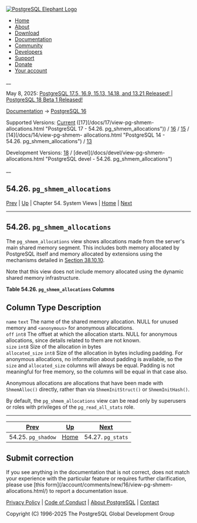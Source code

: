 [ ![PostgreSQL Elephant Logo](/media/img/about/press/elephant.png) ](/)

  * [Home](/ "Home")
  * [About](/about/ "About")
  * [Download](/download/ "Download")
  * [Documentation](/docs/ "Documentation")
  * [Community](/community/ "Community")
  * [Developers](/developer/ "Developers")
  * [Support](/support/ "Support")
  * [Donate](/about/donate/ "Donate")
  * [Your account](/account/ "Your account")

__

May 8, 2025: [ PostgreSQL 17.5, 16.9, 15.13, 14.18, and 13.21 Released! ](/about/news/postgresql-175-169-1513-1418-and-1321-released-3072/) | [ PostgreSQL 18 Beta 1 Released! ](/about/news/postgresql-18-beta-1-released-3070/)

[Documentation](/docs/ "Documentation") -> [PostgreSQL
16](/docs/16/index.html)

Supported Versions: [Current](/docs/current/view-pg-shmem-allocations.html
"PostgreSQL 17 - 54.26. pg_shmem_allocations") ([17](/docs/17/view-pg-shmem-
allocations.html "PostgreSQL 17 - 54.26. pg_shmem_allocations")) /
[16](/docs/16/view-pg-shmem-allocations.html "PostgreSQL 16 -
54.26. pg_shmem_allocations") / [15](/docs/15/view-pg-shmem-allocations.html
"PostgreSQL 15 - 54.26. pg_shmem_allocations") / [14](/docs/14/view-pg-shmem-
allocations.html "PostgreSQL 14 - 54.26. pg_shmem_allocations") /
[13](/docs/13/view-pg-shmem-allocations.html "PostgreSQL 13 -
54.26. pg_shmem_allocations")

Development Versions: [18](/docs/18/view-pg-shmem-allocations.html "PostgreSQL
18 - 54.26. pg_shmem_allocations") / [devel](/docs/devel/view-pg-shmem-
allocations.html "PostgreSQL devel - 54.26. pg_shmem_allocations")

__

54.26. `pg_shmem_allocations`  
---  
[Prev](view-pg-shadow.html "54.25. pg_shadow")  | [Up](views.html "Chapter 54. System Views") | Chapter 54. System Views | [Home](index.html "PostgreSQL 16.9 Documentation") |  [Next](view-pg-stats.html "54.27. pg_stats")  
  
* * *

## 54.26. `pg_shmem_allocations` #

The `pg_shmem_allocations` view shows allocations made from the server's main
shared memory segment. This includes both memory allocated by PostgreSQL
itself and memory allocated by extensions using the mechanisms detailed in
[Section 38.10.10](xfunc-c.html#XFUNC-SHARED-ADDIN "38.10.10. Shared Memory
and LWLocks").

Note that this view does not include memory allocated using the dynamic shared
memory infrastructure.

**Table  54.26. `pg_shmem_allocations` Columns**

Column Type Description  
---  
`name` `text` The name of the shared memory allocation. NULL for unused memory
and `<anonymous>` for anonymous allocations.  
`off` `int8` The offset at which the allocation starts. NULL for anonymous
allocations, since details related to them are not known.  
`size` `int8` Size of the allocation in bytes  
`allocated_size` `int8` Size of the allocation in bytes including padding. For
anonymous allocations, no information about padding is available, so the
`size` and `allocated_size` columns will always be equal. Padding is not
meaningful for free memory, so the columns will be equal in that case also.  
  
  

Anonymous allocations are allocations that have been made with `ShmemAlloc()`
directly, rather than via `ShmemInitStruct()` or `ShmemInitHash()`.

By default, the `pg_shmem_allocations` view can be read only by superusers or
roles with privileges of the `pg_read_all_stats` role.

* * *

[Prev](view-pg-shadow.html "54.25. pg_shadow")  | [Up](views.html "Chapter 54. System Views") |  [Next](view-pg-stats.html "54.27. pg_stats")  
---|---|---  
54.25. `pg_shadow`  | [Home](index.html "PostgreSQL 16.9 Documentation") |  54.27. `pg_stats`  
  
## Submit correction

If you see anything in the documentation that is not correct, does not match
your experience with the particular feature or requires further clarification,
please use [this form](/account/comments/new/16/view-pg-shmem-
allocations.html/) to report a documentation issue.

[Privacy Policy](/about/privacypolicy) | [Code of Conduct](/about/policies/coc/) | [About PostgreSQL](/about/) | [Contact](/about/contact/)  

Copyright (C) 1996-2025 The PostgreSQL Global Development Group

